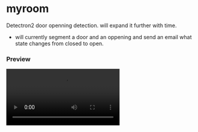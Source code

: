 # myroom
 Detectron2 door openning detection. will expand it further with time.
 
 - will currently segment a door and an oppening and send an email what state changes from closed to open.
 
 
### Preview
![watch](dorm_security2.mp4)
